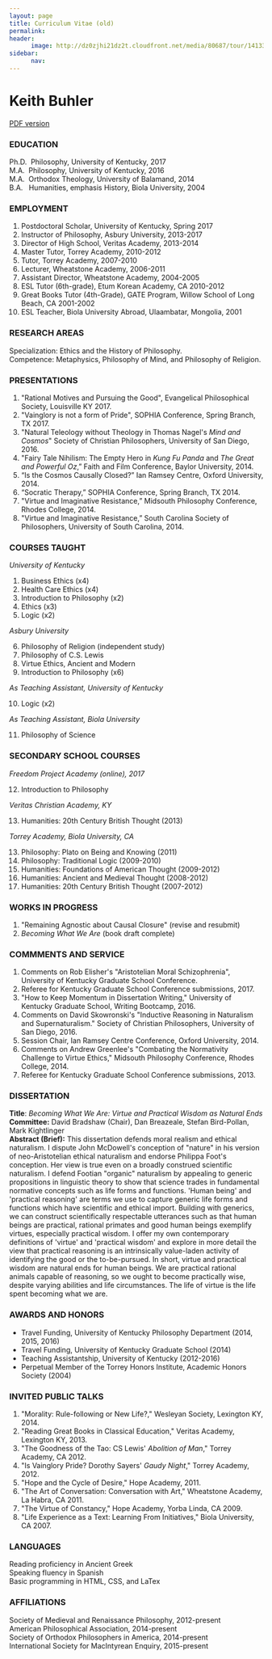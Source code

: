 ```yaml
---
layout: page
title: Curriculum Vitae (old)
permalink: 
header:
      image: http://dz0zjhi21dz2t.cloudfront.net/media/80687/tour/1413353793514/1680_front.jpg
sidebar: 
      nav: 
--- 
```


# Keith Buhler

[PDF version](http://www.keithbuhler.com/content/CV/Buhler-CV.pdf)


### EDUCATION

Ph.D.&nbsp;  Philosophy, University of Kentucky, 2017    
M.A.&nbsp; Philosophy, University of Kentucky, 2016      
M.A.&nbsp; Orthodox Theology, University of Balamand, 2014         
B.A.&nbsp;&nbsp; Humanities, emphasis History, Biola University, 2004


### EMPLOYMENT
1. Postdoctoral Scholar, University of Kentucky,  Spring 2017    
2. Instructor of Philosophy, Asbury University, 2013-2017       
3. Director of High School, Veritas Academy, 2013-2014   
4. Master Tutor, Torrey Academy, 2010-2012     
5. Tutor, Torrey Academy, 2007-2010    
6. Lecturer, Wheatstone Academy, 2006-2011
6. Assistant Director, Wheatstone Academy, 2004-2005
7. ESL Tutor (6th-grade), Etum Korean Academy, CA 2010-2012    
8. Great Books Tutor (4th-Grade), GATE Program, Willow School of Long Beach, CA 2001-2002   
9. ESL Teacher, Biola University Abroad, Ulaambatar, Mongolia, 2001   


### RESEARCH AREAS
Specialization: Ethics and the History of Philosophy.     
Competence: Metaphysics, Philosophy of Mind, and Philosophy of Religion.  



### PRESENTATIONS

1. "Rational Motives and Pursuing the Good", Evangelical Philosophical Society, Louisville KY 2017.
2. "Vainglory is not a form of Pride", SOPHIA Conference, Spring Branch, TX 2017.
3. "Natural Teleology without Theology in Thomas Nagel's *Mind and Cosmos*" Society of Christian Philosophers, University of San Diego, 2016.
4. "Fairy Tale Nihilism: The Empty Hero in *Kung Fu Panda* and *The Great and Powerful Oz*,”  Faith and Film Conference, Baylor University, 2014.
5. “Is the Cosmos Causally Closed?” Ian Ramsey Centre, Oxford University, 2014.
6. “Socratic Therapy,” SOPHIA Conference, Spring Branch, TX 2014.
7. "Virtue and Imaginative Resistance,” Midsouth Philosophy Conference, Rhodes College, 2014.
8. "Virtue and Imaginative Resistance,” South Carolina Society of Philosophers, University of South Carolina, 2014.


### COURSES TAUGHT 

*University of Kentucky*

1. Business Ethics  (x4)
2. Health Care Ethics (x4)
3. Introduction to Philosophy (x2)
4. Ethics (x3)
5. Logic (x2)

*Asbury University*

6. Philosophy of Religion (independent study)
7. Philosophy of C.S. Lewis 
8. Virtue Ethics, Ancient and Modern 
9. Introduction to Philosophy (x6)

*As Teaching Assistant, University of Kentucky*

10. Logic (x2)

*As Teaching Assistant, Biola University*  

11. Philosophy of Science 



### SECONDARY SCHOOL COURSES

*Freedom Project Academy (online), 2017*

12. Introduction to Philosophy 


*Veritas Christian Academy, KY*

13. Humanities: 20th Century British Thought (2013)

*Torrey Academy, Biola University, CA*

13. Philosophy: Plato on Being and Knowing (2011)
14. Philosophy: Traditional Logic  (2009-2010)
15. Humanities: Foundations of American Thought  (2009-2012)
16. Humanities: Ancient and Medieval Thought  (2008-2012)
17. Humanities: 20th Century British Thought  (2007-2012)



### WORKS IN PROGRESS
1. "Remaining Agnostic about Causal Closure" (revise and resubmit)
4. *Becoming What We Are* (book draft complete)

  

### COMMMENTS AND SERVICE

1. Comments on Rob Elisher's "Aristotelian Moral Schizophrenia", University of Kentucky Graduate School Conference.
1. Referee for Kentucky Graduate School Conference submissions, 2017.
2. "How to Keep Momentum in Dissertation Writing," University of Kentucky Graduate School, Writing Bootcamp, 2016. 
2. Comments on David Skowronski's "Inductive Reasoning in Naturalism and Supernaturalism." Society of Christian Philosophers, University of San Diego, 2016.
3. Session Chair, Ian Ramsey Centre Conference, Oxford University, 2014.
2. Comments on Andrew Greenlee's "Combating the Normativity Challenge to Virtue Ethics," Midsouth Philosophy Conference, Rhodes College, 2014.
4. Referee for Kentucky Graduate School Conference submissions, 2013.


### DISSERTATION
**Title**: *Becoming What We Are: Virtue and Practical Wisdom as Natural Ends*   
**Committee:** David Bradshaw (Chair), Dan Breazeale, Stefan Bird-Pollan, Mark Kightlinger      
**Abstract (Brief):** This dissertation defends moral realism and ethical naturalism. I dispute John McDowell's conception of "nature" in his version of neo-Aristotelian ethical naturalism and endorse Philippa Foot's conception. Her view is true even on a broadly construed scientific naturalism.  I defend Footian "organic" naturalism by appealing to generic propositions in linguistic theory to show that science trades in fundamental normative concepts such as life forms and functions. 'Human being' and 'practical reasoning' are terms we use to capture generic life forms and functions which have scientific and ethical import. Building with generics, we can construct scientifically respectable utterances such as that human beings are practical, rational primates and good human beings exemplify virtues, especially practical wisdom. I offer my own contemporary definitions of 'virtue' and 'practical wisdom' and explore in more detail the view that practical reasoning is an intrinsically value-laden activity of identifying the good or the to-be-pursued. In short, virtue and practical wisdom are natural ends for human beings. We are practical rational animals capable of reasoning, so we ought to become practically wise, despite varying abilities and life circumstances. The life of virtue is the life spent becoming what we are. 











### AWARDS AND HONORS

- Travel Funding, University of Kentucky Philosophy Department (2014, 2015, 2016)      
- Travel Funding, University of Kentucky Graduate School (2014)     
- Teaching Assistantship, University of Kentucky (2012-2016)     
- Perpetual Member of the Torrey Honors Institute, Academic Honors Society (2004)         


### INVITED PUBLIC TALKS

1. "Morality: Rule-following or New Life?," Wesleyan Society, Lexington KY, 2014.
2. "Reading Great Books in Classical Education," Veritas Academy, Lexington KY, 2013.
3. "The Goodness of the Tao: CS Lewis' *Abolition of Man*," Torrey Academy, CA  2012.
4. "Is Vainglory Pride? Dorothy Sayers' *Gaudy Night*," Torrey Academy, 2012.
5. "Hope and the Cycle of Desire," Hope Academy, 2011.
6. "The Art of Conversation: Conversation with Art," Wheatstone Academy, La Habra, CA 2011.
7. "The Virtue of Constancy," Hope Academy, Yorba Linda, CA 2009.
8. "Life Experience as a Text: Learning From Initiatives," Biola University, CA 2007.


### LANGUAGES
Reading proficiency in Ancient Greek  
Speaking fluency in Spanish  
Basic programming in HTML, CSS, and LaTex  

### AFFILIATIONS
Society of Medieval and Renaissance Philosophy, 2012-present      
American Philosophical Association, 2014-present   
Society of Orthodox Philosophers in America, 2014-present  
International Society for MacIntyrean Enquiry, 2015-present       

